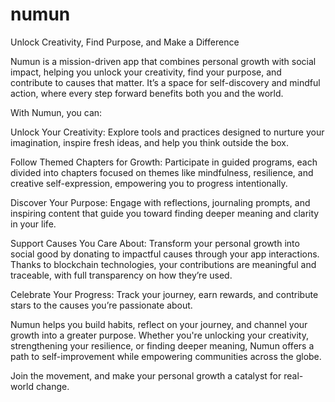 # numun
Unlock Creativity, Find Purpose, and Make a Difference

Numun is a mission-driven app that combines personal growth with social impact, helping you unlock your creativity, find your purpose, and contribute to causes that matter. It’s a space for self-discovery and mindful action, where every step forward benefits both you and the world.

With Numun, you can:

Unlock Your Creativity: Explore tools and practices designed to nurture your imagination, inspire fresh ideas, and help you think outside the box.

Follow Themed Chapters for Growth: Participate in guided programs, each divided into chapters focused on themes like mindfulness, resilience, and creative self-expression, empowering you to progress intentionally.

Discover Your Purpose: Engage with reflections, journaling prompts, and inspiring content that guide you toward finding deeper meaning and clarity in your life.

Support Causes You Care About: Transform your personal growth into social good by donating to impactful causes through your app interactions. Thanks to blockchain technologies, your contributions are meaningful and traceable, with full transparency on how they’re used.

Celebrate Your Progress: Track your journey, earn rewards, and contribute stars to the causes you’re passionate about.

Numun helps you build habits, reflect on your journey, and channel your growth into a greater purpose. Whether you're unlocking your creativity, strengthening your resilience, or finding deeper meaning, Numun offers a path to self-improvement while empowering communities across the globe.

Join the movement, and make your personal growth a catalyst for real-world change.

